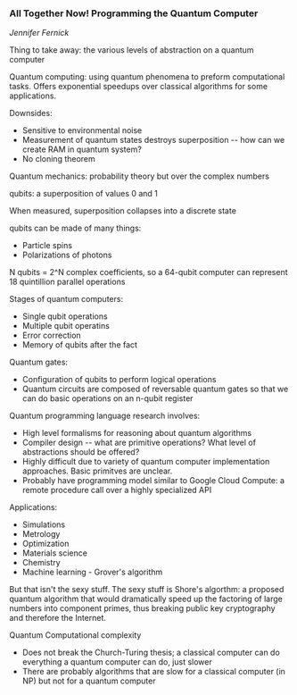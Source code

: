 ### All Together Now! Programming the Quantum Computer

_Jennifer Fernick_

Thing to take away: the various levels of abstraction on a quantum computer

Quantum computing: using quantum phenomena to preform computational tasks. Offers exponential speedups over classical algorithms for some applications.

Downsides:
* Sensitive to environmental noise
* Measurement of quantum states destroys superposition -- how can we create RAM in quantum system?
* No cloning theorem

Quantum mechanics: probability theory but over the complex numbers

qubits: a superposition of values 0 and 1

When measured, superposition collapses into a discrete state

qubits can be made of many things:
* Particle spins
* Polarizations of photons

N qubits = 2^N complex coefficients, so a 64-qubit computer can represent 18 quintillion parallel operations

Stages of quantum computers:
* Single qubit operations
* Multiple qubit operatins
* Error correction
* Memory of qubits after the fact

Quantum gates:
* Configuration of qubits to perform logical operations
* Quantum circuits are composed of reversable quantum gates so that we can do basic operations on an n-qubit register

Quantum programming language research involves:
* High level formalisms for reasoning about quantum algorithms
* Compiler design -- what are primitive operations? What level of abstractions should be offered?
* Highly difficult due to variety of quantum computer implementation approaches. Basic primitves are unclear.
* Probably have programming model similar to Google Cloud Compute: a remote procedure call over a highly specialized API

Applications:
* Simulations
* Metrology
* Optimization
* Materials science
* Chemistry
* Machine learning - Grover's algorithm

But that isn't the sexy stuff. The sexy stuff is Shore's algorthm: a proposed quantum algorithm that would dramatically speed up the factoring of large numbers into component primes, thus breaking public key cryptography and therefore the Internet.

Quantum Computational complexity
* Does not break the Church-Turing thesis; a classical computer can do everything a quantum computer can do, just slower
* There are probably algorithms that are slow for a classical computer (in NP) but not for a quantum computer
